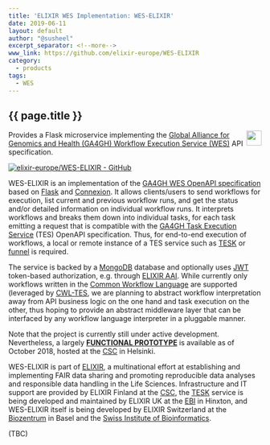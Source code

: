 ```yaml
---
title: 'ELIXIR WES Implementation: WES-ELIXIR'
date: 2019-06-11
layout: default
author: "@susheel"
excerpt_separator: <!--more-->
www_link: https://github.com/elixir-europe/WES-ELIXIR
category:
  - products
tags:
  - WES
---
```


## {{ page.title }}

<img style="float: right;width: 30px;" src="{{ 'assets' | relative_url }}/img/WES-ELIXIR.png" />

Provides a Flask microservice implementing the [Global Alliance for Genomics and Health (GA4GH) Workflow Execution Service (WES)](https://github.com/ga4gh/workflow-execution-service-schemas) API specification.

<!--more-->

[![elixir-europe/WES-ELIXIR - GitHub](https://gh-card.dev/repos/elixir-europe/WES-ELIXIR.svg?fullname)](https://github.com/elixir-europe/WES-ELIXIR)

WES-ELIXIR is an implementation of the [GA4GH WES OpenAPI specification](https://github.com/ga4gh/workflow-execution-service-schemas) based on [Flask](http://flask.pocoo.org/) and [Connexion](https://github.com/zalando/connexion). It allows clients/users to send workflows for execution, list current and previous workflow runs, and get the status and/or detailed information on individual workflow runs. It interprets workflows and breaks them down into individual tasks, for each task emitting a request that is compatible with the [GA4GH Task Execution Service](https://github.com/ga4gh/task-execution-schemas) (TES) OpenAPI specification. Thus, for end-to-end execution of workflows, a local or remote instance of a TES service such as [TESK](https://github.com/EMBL-EBI-TSI/TESK) or [funnel](https://ohsu-comp-bio.github.io/funnel/) is required.

The service is backed by a [MongoDB](https://www.mongodb.com/) database and optionally uses [JWT](https://jwt.io/introduction/) token-based authorization, e.g. through [ELIXIR AAI](https://www.elixir-europe.org/services/compute/aai). While currently only workflows written in the [Common Workflow Language](https://www.commonwl.org/) are supported (leveraged by [CWL-TES](https://github.com/common-workflow-language/cwl-tes), we are planning to abstract workflow interpretation away from API business logic on the one hand and task execution on the other, thus hoping to provide an abstract middleware layer that can be interfaced by any workflow language interpreter in a pluggable manner.

Note that the project is currently still under active development. Nevertheless, a largely [**FUNCTIONAL PROTOTYPE**](http://193.167.189.73:7777/ga4gh/wes/v1/ui/) is available as of October 2018, hosted at the [CSC](https://www.csc.fi/home) in Helsinki.

WES-ELIXIR is part of [ELIXIR](https://www.elixir-europe.org/), a multinational effort at establishing and implementing FAIR data sharing and promoting reproducible data analyses and responsible data handling in the Life Sciences. Infrastructure and IT support are provided by ELIXIR Finland at the [CSC](https://www.csc.fi/home), the [TESK](https://github.com/EMBL-EBI-TSI/TESK) service is being developed and maintained by ELIXIR UK at the [EBI](https://www.ebi.ac.uk/) in Hinxton, and WES-ELIXIR itself is being developed by ELIXIR Switzerland at the [Biozentrum](https://www.biozentrum.unibas.ch/) in Basel and the [Swiss Institute of Bioinformatics](https://www.sib.swiss/).

(TBC)

<!--more-->

